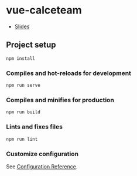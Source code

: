 # vue-calceteam

- [Slides](https://docs.google.com/presentation/d/1J-EA4YhBNSqmgAYI8BS3VnbKsftKWaxUVKhu6GgfuWc/edit?usp=sharing)


## Project setup
```
npm install
```

### Compiles and hot-reloads for development
```
npm run serve
```

### Compiles and minifies for production
```
npm run build
```

### Lints and fixes files
```
npm run lint
```

### Customize configuration
See [Configuration Reference](https://cli.vuejs.org/config/).
